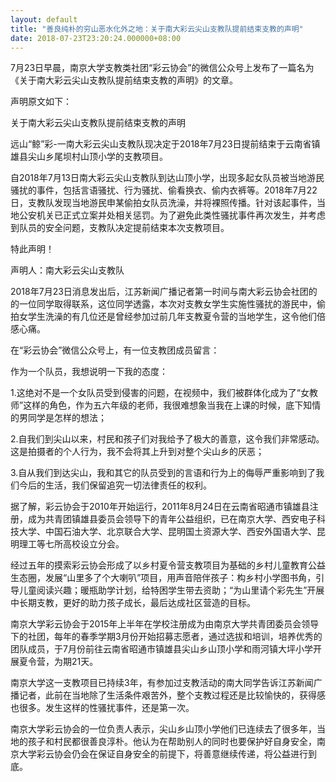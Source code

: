 ```yaml
---
layout: default
title: "善良纯朴的穷山恶水化外之地：关于南大彩云尖山支教队提前结束支教的声明"
date: 2018-07-23T23:20:24.000000+08:00
---
```


7月23日早晨，南京大学支教类社团“彩云协会”的微信公众号上发布了一篇名为《关于南大彩云尖山支教队提前结束支教的声明》的文章。

声明原文如下：

关于南大彩云尖山支教队提前结束支教的声明

远山“鲸”彩-一南大彩云尖山支教队现决定于2018年7月23日提前结束于云南省镇雄县尖山乡尾坝村山顶小学的支教项目。

自2018年7月13日南大彩云尖山支教队到达山顶小学，出现多起女队员被当地游民骚扰的事件，包括言语骚扰、行为骚扰、偷看换衣、偷内衣裤等。2018年7月22日，支教队发现当地游民申某偷拍女队员洗澡，并将裸照传播。针对该起事件，当地公安机关已正式立案并处相关惩罚。为了避免此类性骚扰事件再次发生，并考虑到队员的安全问题，支教队决定提前结束本次支教项目。

特此声明！

声明人：南大彩云尖山支教队

2018年7月23日消息发出后，江苏新闻广播记者第一时间与南大彩云协会社团的的一位同学取得联系，这位同学透露，本次对支教女学生实施性骚扰的游民中，偷拍女学生洗澡的有几位还是曾经参加过前几年支教夏令营的当地学生，这令他们倍感心痛。

在“彩云协会”微信公众号上，有一位支教团成员留言：

作为一个队员，我想说明一下我的态度：

1.这绝对不是一个女队员受到侵害的问题，在视频中，我们被群体化成为了“女教师”这样的角色，作为五六年级的老师，我很难想象当我在上课的时候，底下知情的男同学是怎样的想法；

2.自我们到尖山以来，村民和孩子们对我给予了极大的善意，这令我们非常感动。这是拍摄者的个人行为，我不会将其上升到对整个尖山乡的厌恶；

3.自从我们到达尖山，我和其它的队员受到的言语和行为上的侮辱严重影响到了我们今后的生活，我们保留追究一切法律责任的权利。


据了解，彩云协会于2010年开始运行，2011年8月24日在云南省昭通市镇雄县注册，成为共青团镇雄县委员会领导下的青年公益组织，已在南京大学、西安电子科技大学、中国石油大学、北京联合大学、昆明国土资源大学、西安外国语大学、昆明理工等七所高校设立分会。


经过五年的摸索彩云协会形成了以乡村夏令营支教项目为基础的乡村儿童教育公益生态圈，发展“山里多了个大喇叭”项目，用声音陪伴孩子：构乡村小学图书角，引导儿童阅读兴趣；暖瓶助学计划，给特困学生带去资助；“为山里请个彩先生”开展中长期支教，更好的助力孩子成长，最后达成社区营造的目标。

南京大学彩云协会于2015年上半年在学校注册成为由南京大学共青团委员会领导下的社团，每年的春季学期3月份开始招募志愿者，通过选拔和培训，培养优秀的团队成员，于7月份前往云南省昭通市镇雄县尖山乡山顶小学和雨河镇大坪小学开展夏令营，为期21天。

南京大学这一支教项目已持续3年，有参加过支教活动的南大同学告诉江苏新闻广播记者，此前在当地除了生活条件艰苦外，整个支教过程还是比较愉快的，获得感也很多。发生这样的性骚扰事件，还是第一次。

南京大学彩云协会的一位负责人表示，尖山乡山顶小学他们已连续去了很多年，当地的孩子和村民都很善良淳朴。他认为在帮助别人的同时也要保护好自身安全，南京大学彩云协会仍会在保证自身安全的前提下，将善意继续传递，将公益进行到底。

